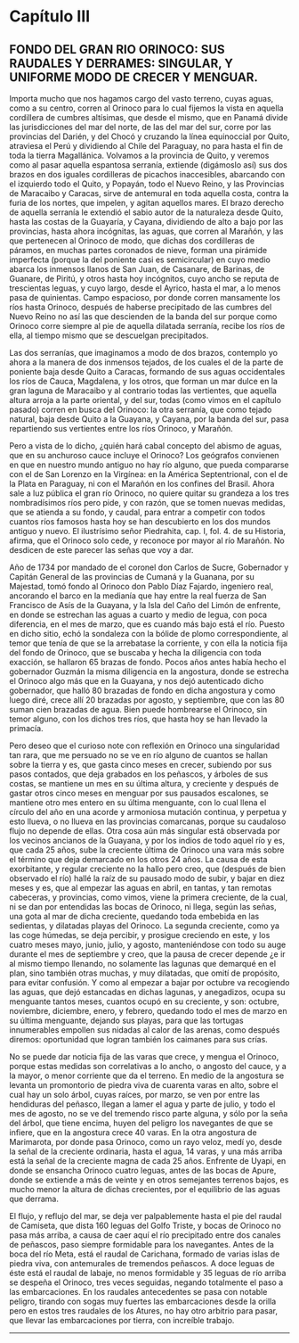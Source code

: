 # Capítulo III
## FONDO DEL GRAN RIO ORINOCO: SUS RAUDALES Y DERRAMES: SINGULAR, Y UNIFORME MODO DE CRECER Y MENGUAR.

Importa mucho que nos hagamos cargo del vasto terreno, cuyas aguas, como a su centro, corren al Orinoco para lo cual fijemos la vista en aquella cordillera de cumbres altísimas, que desde el mismo, que en Panamá divide las jurisdicciones del mar del norte, de las del mar del sur, corre por las provincias del Darién, y del Chocó y cruzando la línea equinoccial por Quito, atraviesa el Perú y dividiendo al Chile del Paraguay, no para hasta el fin de toda la tierra Magallánica. Volvamos a la provincia de Quito, y veremos como al pasar aquella espantosa serranía, extiende (digámoslo así) sus dos brazos en dos iguales cordilleras de picachos inaccesibles, abarcando con el izquierdo todo el Quito, y Popayán, todo el Nuevo Reino, y las Provincias de Maracaibo y Caracas, sirve de antemural en toda aquella costa, contra la furia de los nortes, que impelen, y agitan aquellos mares. El brazo derecho de aquella serranía le extendió el sabio autor de la naturaleza desde Quito, hasta las costas de la Guayaría, y Cayana, dividiendo de alto a bajo por las provincias, hasta ahora incógnitas, las aguas, que corren al Marañón, y las que pertenecen al Orinoco de modo, que dichas dos cordilleras de páramos, en muchas partes coronados de nieve, forman una pirámide imperfecta (porque la del poniente casi es semicircular) en cuyo medio abarca los inmensos llanos de San Juan, de Casanare, de Barinas, de Guanare, de Piritú, y otros hasta hoy incógnitos, cuyo ancho se reputa de trescientas leguas, y cuyo largo, desde el Ayrico, hasta el mar, a lo menos pasa de quinientas. Campo espacioso, por donde corren mansamente los ríos hasta Orinoco, después de haberse precipitado de las cumbres del Nuevo Reino no así las que descienden de la banda del sur porque como Orinoco corre siempre al pie de aquella dilatada serranía, recibe los ríos de ella, al tiempo mismo que se descuelgan precipitados. 

Las dos serranías, que imaginamos a modo de dos brazos, contemplo yo ahora a la manera de dos inmensos tejados, de los cuales el de la parte de poniente baja desde Quito a Caracas, formando de sus aguas occidentales los ríos de Cauca, Magdalena, y los otros, que forman un mar dulce en la gran laguna de Maracaibo y al contrario todas las vertientes, que aquella altura arroja a la parte oriental, y del sur, todas (como vimos en el capítulo pasado) corren en busca del Orinoco: la otra serranía, que como tejado natural, baja desde Quito a la Guayana, y Cayana, por la banda del sur, pasa repartiendo sus vertientes entre los ríos Orinoco, y Marañón.

Pero a vista de lo dicho, ¿quién hará cabal concepto del abismo de aguas, que en su anchuroso cauce incluye el Orinoco? Los geógrafos convienen en que en nuestro mundo antiguo no hay río alguno, que pueda compararse con el de San Lorenzo en la Virgínea: en la América Septentrional, con el de la Plata en Paraguay, ni con el Marañón en los confines del Brasil. Ahora sale a luz pública el gran río Orinoco, no quiere quitar su grandeza a los tres nombradísimos ríos pero pide, y con razón, que se tomen nuevas medidas, que se atienda a su fondo, y caudal, para entrar a competir con todos cuantos ríos famosos hasta hoy se han descubierto en los dos mundos antiguo y nuevo. El ilustrísimo señor Piedrahita, cap. I, fol. 4. de su Historia, afirma, que el Orinoco solo cede, y reconoce por mayor al río Marañón. No desdicen de este parecer las señas que voy a dar.

Año de 1734 por mandado de el coronel don Carlos de Sucre, Gobernador y Capitán General de las provincias de Cumaná y la Guanana, por su Majestad, tomó fondo al Orinoco don Pablo Díaz Fajardo, ingeniero real, ancorando el barco en la medianía que hay entre la real fuerza de San Francisco de Asís de la Guayana, y la Isla del Caño del Limón de enfrente, en donde se estrechan las aguas a cuarto y medio de legua, con poca diferencia, en el mes de marzo, que es cuando más bajo está el río. Puesto en dicho sitio, echó la sondaleza con la bólide de plomo correspondiente, al temor que tenía de que se la arrebatase la corriente, y con ella la noticia fija del fondo de Orinoco, que se buscaba y hecha la diligencia con toda exacción, se hallaron 65 brazas de fondo. Pocos años antes había hecho el gobernador Guzmán la misma diligencia en la angostura, donde se estrecha el Orinoco algo más que en la Guayana, y nos dejó autenticado dicho gobernador, que halló 80 brazadas de fondo en dicha angostura y como luego diré, crece allí 20 brazadas por agosto, y septiembre, que con las 80 suman cien brazadas de agua. Bien puede hombrearse el Orinoco, sin temor alguno, con los dichos tres ríos, que hasta hoy se han llevado la primacía.

Pero deseo que el curioso note con reflexión en Orinoco una singularidad tan rara, que me persuado no se ve en río alguno de cuantos se hallan sobre la tierra y es, que gasta cinco meses en crecer, subiendo por sus pasos contados, que deja grabados en los peñascos, y árboles de sus costas, se mantiene un mes en su última altura, y creciente y después de gastar otros cinco meses en menguar por sus pausados escalones, se mantiene otro mes entero en su última menguante, con lo cual llena el círculo del año en una acorde y armoniosa mutación continua, y perpetua y esto llueva, o no llueva en las provincias comarcanas, porque su caudaloso flujo no depende de ellas. Otra cosa aún más singular está observada por los vecinos ancianos de la Guayana, y por los indios de todo aquel río y es, que cada 25 años, sube la creciente última de Orinoco una vara más sobre el término que deja demarcado en los otros 24 años. La causa de esta exorbitante, y regular creciente no la hallo pero creo, que (después de bien observado el río) hallé la raíz de su pausado modo de subir, y bajar en diez meses  y es, que al empezar las aguas en abril, en tantas, y tan remotas cabeceras, y provincias, como vimos, viene la primera creciente, de la cual, ni se dan por entendidas las bocas de Orinoco, ni llega, según las señas, una gota al mar de dicha creciente, quedando toda embebida en las sedientas, y dilatadas playas del Orinoco. La segunda creciente, como ya las coge húmedas, se deja percibir, y prosigue creciendo en este, y los cuatro meses mayo, junio, julio, y agosto, manteniéndose con todo su auge durante el mes de septiembre y creo, que la pausa de crecer depende ¿e ir al mismo tiempo llenando, no solamente las lagunas que demarqué en el plan, sino también otras muchas, y muy dilatadas, que omití de propósito, para evitar confusión. Y como al empezar a bajar por octubre va recogiendo las aguas, que dejó estancadas en dichas lagunas, y anegadizos, ocupa su menguante tantos meses, cuantos ocupó en su creciente, y son: octubre, noviembre, diciembre, enero, y febrero, quedando todo el mes de marzo en su última menguante, dejando sus playas, para que las tortugas innumerables empollen sus nidadas al calor de las arenas, como después diremos: oportunidad que logran también los caimanes para sus crías.

No se puede dar noticia fija de las varas que crece, y mengua el Orinoco, porque estas medidas son correlativas a lo ancho, o angosto del cauce, y a la mayor, o menor corriente que da el terreno. En medio de la angostura se levanta un promontorio de piedra viva de cuarenta varas en alto, sobre el cual hay un solo árbol, cuyas raíces, por marzo, se ven por entre las hendiduras del peñasco, llegan a lamer el agua y parte de julio, y todo el mes de agosto, no se ve del tremendo risco parte alguna, y sólo por la seña del árbol, que tiene encima, huyen del peligro los navegantes de que se infiere, que en la angostura crece 40 varas. En la otra angostura de Marimarota, por donde pasa Orinoco, como un rayo veloz, medí yo, desde la señal de la creciente ordinaria, hasta el agua, 14 varas, y una más arriba está la señal de la creciente magna de cada 25 años. Enfrente de Uyapi, en donde se ensancha Orinoco cuatro leguas, antes de las bocas de Apure, donde se extiende a más de veinte y en otros semejantes terrenos bajos, es mucho menor la altura de dichas crecientes, por el equilibrio de las aguas que derrama.

El flujo, y reflujo del mar, se deja ver palpablemente hasta el pie del raudal de Camiseta, que dista 160 leguas del Golfo Triste, y bocas de Orinoco no pasa más arriba, a causa de caer aquí el río precipitado entre dos canales de peñascos, paso siempre formidable para los navegantes. Antes de la boca del río Meta, está el raudal de Carichana, formado de varias islas de piedra viva, con antemurales de tremendos peñascos. A doce leguas de éste está el raudal de labaje, no menos formidable  y 35 leguas de río arriba se despeña el Orinoco, tres veces seguidas, negando totalmente el paso a las embarcaciones. En los raudales antecedentes se pasa con notable peligro, tirando con sogas muy fuertes las embarcaciones desde la orilla pero en estos tres raudales de los Atures, no hay otro arbitrio para pasar, que llevar las embarcaciones por tierra, con increíble trabajo.

* * *